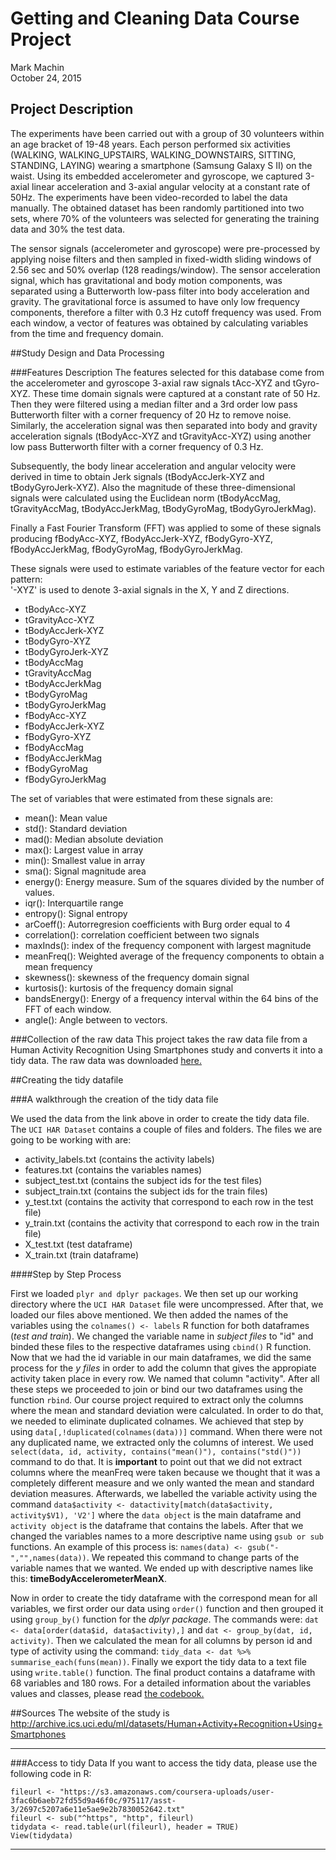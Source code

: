 # Getting and Cleaning Data Course Project
Mark Machin  
October 24, 2015  
## Project Description

The experiments have been carried out with a group of 30 volunteers within an age bracket of 19-48 years. Each person performed six activities (WALKING, WALKING_UPSTAIRS, WALKING_DOWNSTAIRS, SITTING, STANDING, LAYING) wearing a smartphone (Samsung Galaxy S II) on the waist. Using its embedded accelerometer and gyroscope, we captured 3-axial linear acceleration and 3-axial angular velocity at a constant rate of 50Hz. The experiments have been video-recorded to label the data manually. The obtained dataset has been randomly partitioned into two sets, where 70% of the volunteers was selected for generating the training data and 30% the test data. 

The sensor signals (accelerometer and gyroscope) were pre-processed by applying noise filters and then sampled in fixed-width sliding windows of 2.56 sec and 50% overlap (128 readings/window). The sensor acceleration signal, which has gravitational and body motion components, was separated using a Butterworth low-pass filter into body acceleration and gravity. The gravitational force is assumed to have only low frequency components, therefore a filter with 0.3 Hz cutoff frequency was used. From each window, a vector of features was obtained by calculating variables from the time and frequency domain. 

##Study Design and Data Processing

###Features Description
The features selected for this database come from the accelerometer and gyroscope 3-axial raw signals tAcc-XYZ and tGyro-XYZ. These time domain signals were captured at a constant rate of 50 Hz. Then they were filtered using a median filter and a 3rd order low pass Butterworth filter with a corner frequency of 20 Hz to remove noise. Similarly, the acceleration signal was then separated into body and gravity acceleration signals (tBodyAcc-XYZ and tGravityAcc-XYZ) using another low pass Butterworth filter with a corner frequency of 0.3 Hz. 

Subsequently, the body linear acceleration and angular velocity were derived in time to obtain Jerk signals (tBodyAccJerk-XYZ and tBodyGyroJerk-XYZ). Also the magnitude of these three-dimensional signals were calculated using the Euclidean norm (tBodyAccMag, tGravityAccMag, tBodyAccJerkMag, tBodyGyroMag, tBodyGyroJerkMag). 

Finally a Fast Fourier Transform (FFT) was applied to some of these signals producing fBodyAcc-XYZ, fBodyAccJerk-XYZ, fBodyGyro-XYZ, fBodyAccJerkMag, fBodyGyroMag, fBodyGyroJerkMag.

These signals were used to estimate variables of the feature vector for each pattern:  
'-XYZ' is used to denote 3-axial signals in the X, Y and Z directions.

- tBodyAcc-XYZ
- tGravityAcc-XYZ
- tBodyAccJerk-XYZ
- tBodyGyro-XYZ
- tBodyGyroJerk-XYZ
- tBodyAccMag
- tGravityAccMag
- tBodyAccJerkMag
- tBodyGyroMag
- tBodyGyroJerkMag
- fBodyAcc-XYZ
- fBodyAccJerk-XYZ
- fBodyGyro-XYZ
- fBodyAccMag
- fBodyAccJerkMag
- fBodyGyroMag
- fBodyGyroJerkMag

The set of variables that were estimated from these signals are: 

- mean(): Mean value
- std(): Standard deviation
- mad(): Median absolute deviation 
- max(): Largest value in array
- min(): Smallest value in array
- sma(): Signal magnitude area
- energy(): Energy measure. Sum of the squares divided by the number of values. 
- iqr(): Interquartile range 
- entropy(): Signal entropy
- arCoeff(): Autorregresion coefficients with Burg order equal to 4
- correlation(): correlation coefficient between two signals
- maxInds(): index of the frequency component with largest magnitude
- meanFreq(): Weighted average of the frequency components to obtain a mean frequency
- skewness(): skewness of the frequency domain signal 
- kurtosis(): kurtosis of the frequency domain signal 
- bandsEnergy(): Energy of a frequency interval within the 64 bins of the FFT of each window.
- angle(): Angle between to vectors.

###Collection of the raw data
This project takes the raw data file from a Human Activity Recognition Using Smartphones study and converts it into a tidy data. The raw data was downloaded  [here.](https://d396qusza40orc.cloudfront.net/getdata%2Fprojectfiles%2FUCI%20HAR%20Dataset.zip)


##Creating the tidy datafile

###A walkthrough the creation of the tidy data file

We used the data from the link above in order to create the tidy data file. The `UCI HAR Dataset` contains a couple of files and folders. The files we are going to be working with are:

- activity_labels.txt  (contains the activity labels)
- features.txt  (contains the variables names)
- subject_test.txt  (contains the subject ids for the test files)
- subject_train.txt (contains the subject ids for the train files)
- y_test.txt (contains the activity that correspond to each row in the test file)
- y_train.txt (contains the activity that correspond to each row in the train file)
- X_test.txt (test dataframe)
- X_train.txt (train dataframe)

####Step by Step Process

First we loaded `plyr and dplyr packages`. We then set up our working directory where the `UCI HAR Dataset` file were uncompressed. After that, we loaded our files above mentioned.
We then added the names of the variables using the `colnames() <- labels` R function for both dataframes (*test and train*). We changed the variable name in *subject files* to "id" and binded these files to the respective dataframes using `cbind()` R function. Now that we had the id variable in our main dataframes, we did the same process for the *y files* in order to add the column that gives the appropiate activity taken place in every row. We named that column "activity". After all these steps we proceeded to join or bind our two dataframes using the function `rbind`. 
Our course project required to extract only the columns where the mean and standard deviation were calculated. In order to do that, we needed to eliminate duplicated colnames. We achieved that step by using `data[,!duplicated(colnames(data))]` command. When there were not any duplicated name, we extracted only the columns of interest. We used
`select(data, id, activity, contains("mean()"), contains("std()"))` command to do that. It is **important** to point out that we did not extract columns where the meanFreq were taken because we thought that it was a completely different measure and we only wanted the mean and standard deviation measures. 
Afterwards, we labelled the variable activity using the command `data$activity <- datactivity[match(data$activity, activity$V1), 'V2']` where the `data object` is the main dataframe and `activity object` is the dataframe that contains the labels. After that we changed the variables names to a more descriptive name using `gsub or sub` functions. An example of this process is: `names(data) <- gsub("-","",names(data))`. We repeated this command to change parts of the variable names that we wanted. We ended up with descriptive names like this: **timeBodyAccelerometerMeanX**. 

Now in order to create the tidy dataframe with the correspond mean for all variables, we first order our data using `order()` function and then grouped it using `group_by()` function for the *dplyr package*. The commands were: `dat <- data[order(data$id, data$activity),]` and `dat <- group_by(dat, id, activity)`. Then we calculated the mean for all columns by person id and type of activity using the command: `tidy_data <- dat %>% summarise_each(funs(mean))`. 
Finally we export the tidy data to a text file using `write.table()` function. The final product contains a dataframe with 68 variables and 180 rows. For a detailed information about the variables values and classes, please read [the codebook.](https://github.com/kramus/Getting-and-Cleaning-Data-Project/blob/master/Codebook.md)

##Sources
The website of the study is http://archive.ics.uci.edu/ml/datasets/Human+Activity+Recognition+Using+Smartphones

****
###Access to tidy Data
If you want to access the tidy data, please use the following code in R:
```
fileurl <- "https://s3.amazonaws.com/coursera-uploads/user-3fac6b6aeb72fd55d9a46f0c/975117/asst-3/2697c5207a6e11e5ae9e2b7830052642.txt"
fileurl <- sub("^https", "http", fileurl)
tidydata <- read.table(url(fileurl), header = TRUE)
View(tidydata)
```

****
